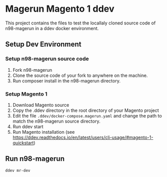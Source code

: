 # Magerun Magento 1 ddev

This project contains the files to test the locallaly cloned source code
of n98-magerun in a ddev docker environment.

## Setup Dev Environment

### Setup n98-magerun source code

1. Fork n98-magerun
1. Clone the source code of your fork to anywhere on the machine.
1. Run composer install in the n98-magerun directory.

### Setup Magento 1

1. Download Magento source
1. Copy the .ddev directory in the root directory of your Magento project
1. Edit the file `.ddev/docker-compose.magerun.yaml` and change the path to match the n98-magerun source directory.
1. Run ddev start
1. Run Magento installation (see https://ddev.readthedocs.io/en/latest/users/cli-usage/#magento-1-quickstart)

## Run n98-magerun


```
ddev mr-dev
```

